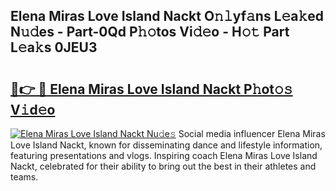 ## Elena Miras Love Island Nackt O𝚗𝚕yf𝚊ns L𝚎a𝚔ed N𝚞𝚍es - Part-0Qd P𝚑𝚘tos Vi𝚍𝚎o - H𝚘𝚝 Part L𝚎a𝚔s 0JEU3

# <h2><a href="http://kff3hi.oniu.top/?m=Elena+Miras+Love+Island+Nackt">🔗👉 🔴 Elena Miras Love Island Nackt P𝚑ot𝚘𝚜 V𝚒d𝚎o</a></h2>

[![Elena Miras Love Island Nackt Nu𝚍e𝚜](https://i.imgur.com/0qMVB7G.gif)](http://kff3hi.oniu.top/?m=Elena+Miras+Love+Island+Nackt)
Social media influencer Elena Miras Love Island Nackt, known for disseminating dance and lifestyle information, featuring presentations and vlogs. Inspiring coach Elena Miras Love Island Nackt, celebrated for their ability to bring out the best in their athletes and teams.  
